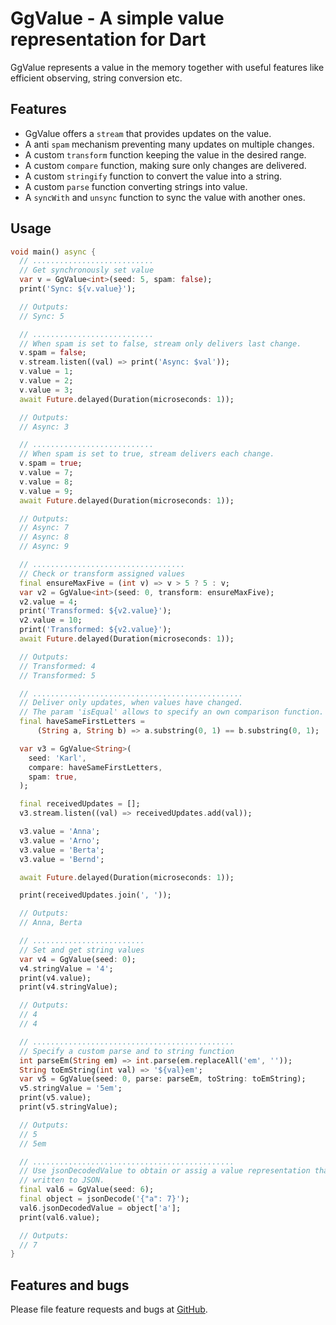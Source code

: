 # GgValue - A simple value representation for Dart

GgValue represents a value in the memory together with useful
features like efficient observing, string conversion etc.

## Features

- GgValue offers a `stream` that provides updates on the value.
- A anti `spam` mechanism preventing many updates on multiple changes.
- A custom `transform` function keeping the value in the desired range.
- A custom `compare` function, making sure only changes are delivered.
- A custom `stringify` function to convert the value into a string.
- A custom `parse` function converting strings into value.
- A `syncWith` and `unsync` function to sync the value with another ones.

## Usage

```dart
void main() async {
  // ...........................
  // Get synchronously set value
  var v = GgValue<int>(seed: 5, spam: false);
  print('Sync: ${v.value}');

  // Outputs:
  // Sync: 5

  // ...........................
  // When spam is set to false, stream only delivers last change.
  v.spam = false;
  v.stream.listen((val) => print('Async: $val'));
  v.value = 1;
  v.value = 2;
  v.value = 3;
  await Future.delayed(Duration(microseconds: 1));

  // Outputs:
  // Async: 3

  // ...........................
  // When spam is set to true, stream delivers each change.
  v.spam = true;
  v.value = 7;
  v.value = 8;
  v.value = 9;
  await Future.delayed(Duration(microseconds: 1));

  // Outputs:
  // Async: 7
  // Async: 8
  // Async: 9

  // ..................................
  // Check or transform assigned values
  final ensureMaxFive = (int v) => v > 5 ? 5 : v;
  var v2 = GgValue<int>(seed: 0, transform: ensureMaxFive);
  v2.value = 4;
  print('Transformed: ${v2.value}');
  v2.value = 10;
  print('Transformed: ${v2.value}');
  await Future.delayed(Duration(microseconds: 1));

  // Outputs:
  // Transformed: 4
  // Transformed: 5

  // ...............................................
  // Deliver only updates, when values have changed.
  // The param 'isEqual' allows to specify an own comparison function.
  final haveSameFirstLetters =
      (String a, String b) => a.substring(0, 1) == b.substring(0, 1);

  var v3 = GgValue<String>(
    seed: 'Karl',
    compare: haveSameFirstLetters,
    spam: true,
  );

  final receivedUpdates = [];
  v3.stream.listen((val) => receivedUpdates.add(val));

  v3.value = 'Anna';
  v3.value = 'Arno';
  v3.value = 'Berta';
  v3.value = 'Bernd';

  await Future.delayed(Duration(microseconds: 1));

  print(receivedUpdates.join(', '));

  // Outputs:
  // Anna, Berta

  // .........................
  // Set and get string values
  var v4 = GgValue(seed: 0);
  v4.stringValue = '4';
  print(v4.value);
  print(v4.stringValue);

  // Outputs:
  // 4
  // 4

  // .............................................
  // Specify a custom parse and to string function
  int parseEm(String em) => int.parse(em.replaceAll('em', ''));
  String toEmString(int val) => '${val}em';
  var v5 = GgValue(seed: 0, parse: parseEm, toString: toEmString);
  v5.stringValue = '5em';
  print(v5.value);
  print(v5.stringValue);

  // Outputs:
  // 5
  // 5em

  // .............................................
  // Use jsonDecodedValue to obtain or assig a value representation that can be
  // written to JSON.
  final val6 = GgValue(seed: 6);
  final object = jsonDecode('{"a": 7}');
  val6.jsonDecodedValue = object['a'];
  print(val6.value);

  // Outputs:
  // 7
}

```

## Features and bugs

Please file feature requests and bugs at [GitHub](https://github.com/inlavigo/gg_value).

